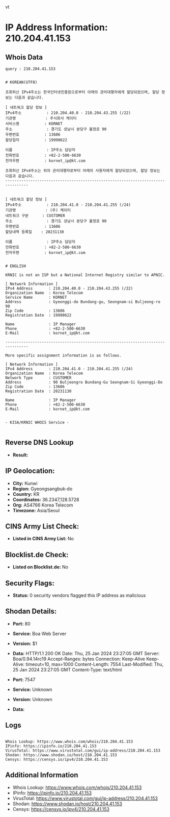 vt
# IP Address Information: 210.204.41.153

## Whois Data
```
query : 210.204.41.153


# KOREAN(UTF8)

조회하신 IPv4주소는 한국인터넷진흥원으로부터 아래의 관리대행자에게 할당되었으며, 할당 정보는 다음과 같습니다.

[ 네트워크 할당 정보 ]
IPv4주소           : 210.204.40.0 - 210.204.43.255 (/22)
기관명             : 주식회사 케이티
서비스명           : KORNET
주소               : 경기도 성남시 분당구 불정로 90
우편번호           : 13606
할당일자           : 19990622

이름               : IP주소 담당자
전화번호           : +82-2-500-6630
전자우편           : kornet_ip@kt.com

조회하신 IPv4주소는 위의 관리대행자로부터 아래의 사용자에게 할당되었으며, 할당 정보는 다음과 같습니다.
--------------------------------------------------------------------------------


[ 네트워크 할당 정보 ]
IPv4주소           : 210.204.41.0 - 210.204.41.255 (/24)
기관명             : (주) 케이티
네트워크 구분      : CUSTOMER
주소               : 경기도 성남시 분당구 불정로 90
우편번호           : 13606
할당내역 등록일    : 20231130

이름               : IP주소 담당자
전화번호           : +82-2-500-6630
전자우편           : kornet_ip@kt.com


# ENGLISH

KRNIC is not an ISP but a National Internet Registry similar to APNIC.

[ Network Information ]
IPv4 Address       : 210.204.40.0 - 210.204.43.255 (/22)
Organization Name  : Korea Telecom
Service Name       : KORNET
Address            : Gyeonggi-do Bundang-gu, Seongnam-si Buljeong-ro 90
Zip Code           : 13606
Registration Date  : 19990622

Name               : IP Manager
Phone              : +82-2-500-6630
E-Mail             : kornet_ip@kt.com

--------------------------------------------------------------------------------

More specific assignment information is as follows.

[ Network Information ]
IPv4 Address       : 210.204.41.0 - 210.204.41.255 (/24)
Organization Name  : Korea Telecom
Network Type       : CUSTOMER
Address            : 90 Buljeongro Bundang-Gu Seongnam-Si Gyeonggi-Do
Zip Code           : 13606
Registration Date  : 20231130

Name               : IP Manager
Phone              : +82-2-500-6630
E-Mail             : kornet_ip@kt.com


- KISA/KRNIC WHOIS Service -


```
## Reverse DNS Lookup
- **Result:** 

## IP Geolocation:
- **City:** Kunwi
- **Region:** Gyeongsangbuk-do
- **Country:** KR
- **Coordinates:** 36.2347,128.5728
- **Org:** AS4766 Korea Telecom
- **Timezone:** Asia/Seoul

## CINS Army List Check:
- **Listed in CINS Army List:** 
No

## Blocklist.de Check:
- **Listed on Blocklist.de:** 
No

## Security Flags:
- **Status:** 0 security vendors flagged this IP address as malicious

## Shodan Details:
- **Port:** 80
- **Service:** Boa Web Server
- **Version:** $1
- **Data:** HTTP/1.1 200 OK
Date: Thu, 25 Jan 2024 23:27:05 GMT
Server: Boa/0.94.14rc19
Accept-Ranges: bytes
Connection: Keep-Alive
Keep-Alive: timeout=10, max=1000
Content-Length: 7554
Last-Modified: Thu, 25 Jan 2024 23:27:05 GMT
Content-Type: text/html



- **Port:** 7547
- **Service:** Unknown
- **Version:** Unknown
- **Data:** 

## Logs
```

Whois Lookup: https://www.whois.com/whois/210.204.41.153
IPinfo: https://ipinfo.io/210.204.41.153
VirusTotal: https://www.virustotal.com/gui/ip-address/210.204.41.153
Shodan: https://www.shodan.io/host/210.204.41.153
Censys: https://censys.io/ipv4/210.204.41.153

```
## Additional Information
- Whois Lookup: https://www.whois.com/whois/210.204.41.153
- IPinfo: https://ipinfo.io/210.204.41.153
- VirusTotal: https://www.virustotal.com/gui/ip-address/210.204.41.153
- Shodan: https://www.shodan.io/host/210.204.41.153
- Censys: https://censys.io/ipv4/210.204.41.153

